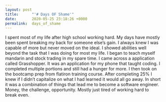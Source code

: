 ```yaml
---
layout: post
title:      "'# Days OF Shame'"
date:       2020-05-25 23:18:26 +0000
permalink:  days_of_shame
---
```




I spent most of my life after high school working hard. My days have mostly been spent breaking my back for someone else’s gain. I always knew I was capable of more but never moved on the ideal. I showed abilities well beyond the task that I was doing for most my life. I began to teach myself mandarin and stock trading in my spare time. I came across a application called Grasshopper. It was an application for my phone that taught coding. I completed multiple portions and still had a hunger for more. I then took on the bootcamp prep from flatiron training course. After completing 25% I knew if I didn’t capitalize on what I had learned it would all go away. In short it was a combination of things that lead me to become a software engineer. Money, the challenge, opportunity. Mostly just tired of working hard to break even.

